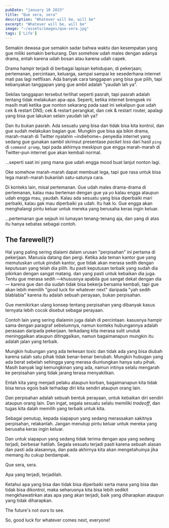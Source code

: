 ```yaml
---
pubDate: "january 10 2023"
title: "Que sera, sera"
description: "Whatever will be, will be"
excerpt: "Whatever will be, will be"
image: "~/assets/images/que-sera.jpg"
tags: ['Life']
---
```


Semakin dewasa gue semakin sadar bahwa waktu dan kesempatan yang gue miliki semakin berkurang. Dan somehow udah males dengan adanya drama, entah karena udah bosan atau karena udah capek.

Drama hampir terjadi di berbagai lapisan kehidupan, di pekerjaan; pertemanan, percintaan, keluarga, sampai sampai ke sesederhana internet mati pas lagi netflixan. Ada banyak cara tanggapan yang bisa gue pilih, tapi kebanyakan tanggapan yang gue ambil adalah "yaudah lah ya".

Sekilas tanggapan tersebut terlihat seperti pasrah, tapi pasrah adalah tentang tidak melakukan apa-apa. Seperti, ketika internet brengsek ini masih mati ketika gue nonton sekarang pada saat ini sekalipun gue udah cek & restart DNS; cek & restart perangkat, dan cek & restart router, apalagi yang bisa gue lakukan selain yaudah lah ya?

Dan itu bukan pasrah. Ada sesuatu yang bisa dan tidak bisa kita kontrol, dan gue sudah melakukan bagian gue. Mungkin gue bisa aja bikin drama, marah-marah di Twitter nyalahin ~indiehome~ penyedia internet yang sedang gue gunakan sambil skrinsut presentase _packet loss_ dari hasil `ping` di `command promp`, tapi pada akhirnya meskipun gue engga marah-marah di Twitter-pun internet gue akan kembali normal.

...seperti saat ini yang mana gue udah engga mood buat lanjut nonton lagi.

Oke somehow marah-marah dapat membuat lega, tapi gue rasa untuk bisa lega marah-marah bukanlah satu-satunya cara.

Di konteks lain, misal pertemanan. Gue udah males drama-drama di pertemanan, kalau mau berteman dengan gue ya yo kalau engga ataupun udah engga mau, yaudah. Kalau ada sesuatu yang bisa diperbaiki mari perbaiki, kalau gak mau diperbaiki ya udah. Itu hak lo. Gue engga akan menghalangi pintu keluar untuk mereka yang berusaha keras ingin keluar.

...pertemanan gue sejauh ini lumayan tenang-tenang aja, dan yang di atas itu hanya sebatas sebagai contoh.

## The farewell(?)

Hal yang paling sering dialami dalam urusan "perpisahan" ini pertama di pekerjaan.
Manusia datang dan pergi. Ketika ada teman kantor gue yang memutuskan untuk pindah kantor, gue tidak akan merasa sedih dengan keputusan yang telah dia pilih. Itu pasti keputusan terbaik yang sudah dia pikirkan dengan sangat matang. dan yang pasti untuk kebaikan dia juga. Tentu gue merasa sedih —khususnya apabila gue sangat dekat dengan dia— karena gue dan dia sudah tidak bisa bekerja bersama kembali, tapi gue akan lebih memilih "good luck for whatever next" daripada "yah sedih blablabla" karena itu adalah sebuah perayaan, bukan perpisahan.

Gue memikirkan ulang konsep tentang perpisahan yang dibanyak kasus ternyata lebih cocok disebut sebagai perayaan.

Contoh lain yang sering dialamin juga dalah di percintaan. kasusnya hampir sama dengan paragraf sebelumnya, namun konteks hubungannya adalah perasaan daripada pekerjaan. terkadang kita merasa sulit unutuk meninggalkan ataupun ditinggalkan, namun bagaimanapun mungkin itu adalah jalan yang terbaik.

Mungkin hubungan yang ada terkesan toxic dan tidak ada yang bisa diubah karena salah satu pihak tidak benar-benar berubah. Mungkin hubugan yang ada berat sebelah sehingga yang merasa diuntungkan hanya satu pihak. Masih banyak lagi kemungkinan yang ada, namun intinya selalu mengarah ke perpisahan yang tidak jarang terasa menyakitkan.

Entah kita yang menjadi pelaku ataupun korban, bagaimanapun kita tidak bisa terus egois baik terhadap diri kita sendiri ataupun orang lain.

Dan perpisahan adalah sebuah bentuk perayaan, untuk kebaikan diri sendiri ataupun orang lain. Dan ingat, segala sesuatu selalu memiliki _tradeoff_, dan tugas kita dalah memilih yang terbaik untuk kita.

Sebagai penutup, kepada siapapun yang sedang merassakan sakitnya perpisahan, relakanlah. Jangan menutup pintu keluar untuk mereka yang berusaha keras ingin keluar.

Dan untuk siapapun yang sedang tidak terima dengan apa yang sedang terjadi, berbesar hatilah. Segala sesuatu terjadi pasti karena sebuah alasan dan pasti ada alasannya, dan pada akhirnya kita akan mengetahuinya jika memang itu cukup berdampak.

Que sera, sera.

Apa yang terjadi, terjadilah.

Ketahui apa yang bisa dan tidak bisa diperbaiki serta mana yang bisa dan tidak bisa dikontrol, maka seharusnya kita bisa lebih sedikit mengkhawatirkan atas apa yang akan terjadi, baik yang diharapkan ataupun yang tidak diharapkan.

The future's not ours to see.

So, good luck for whatever comes next, everyone!